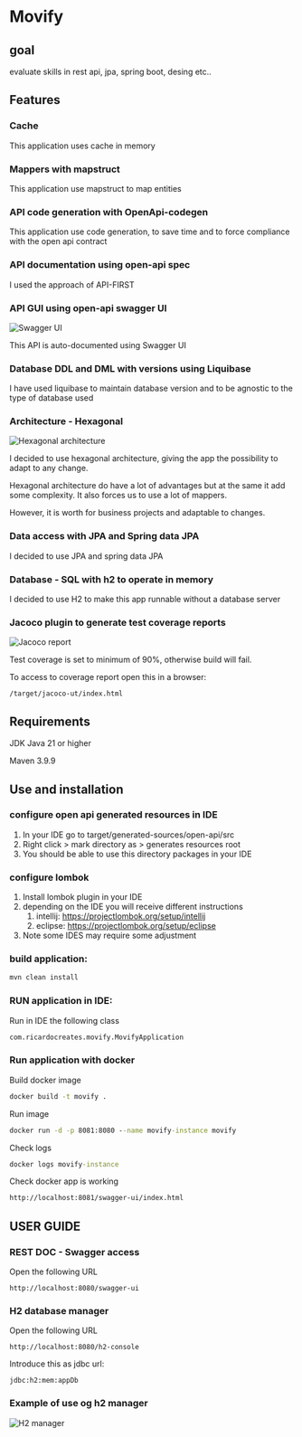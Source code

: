 # Movify

## goal

evaluate skills in rest api, jpa, spring boot, desing etc..

## Features

### Cache

This application uses cache in memory

### Mappers with mapstruct

This application use mapstruct to map entities

### API code generation with OpenApi-codegen

This application use code generation,
to save time and to force compliance with the open api contract

### API documentation using open-api spec

I used the approach of API-FIRST

### API GUI using open-api swagger UI

![Swagger UI](./doc/img/swagger-ui.png "Swagger UI")

This API is auto-documented using Swagger UI

### Database DDL and DML with versions using Liquibase

I have used liquibase to maintain database version
and to be agnostic to the type of database used

### Architecture - Hexagonal

![Hexagonal architecture](./doc/img/project-structure.png "Hexagonal architecture")

I decided to use hexagonal architecture,
giving the app the possibility to adapt to any change.

Hexagonal architecture do have a lot of advantages but at the same it add some complexity.
It also forces us to use a lot of mappers.

However, it is worth for business projects and adaptable to changes.

### Data access with JPA and Spring data JPA

I decided to use JPA and spring data JPA

### Database - SQL with h2 to operate in memory

I decided to use H2 to make this app runnable without a database server

### Jacoco plugin to generate test coverage reports

![Jacoco report](./doc/img/jacoco-coverage.png "Jacoco coverage")

Test coverage is set to minimum of 90%, otherwise build will fail.

To access to coverage report open this in a browser:

```filesystem
/target/jacoco-ut/index.html
```

## Requirements

JDK Java 21 or higher

Maven 3.9.9

## Use and installation

### configure open api generated resources in IDE

1. In your IDE go to target/generated-sources/open-api/src
2. Right click > mark directory as > generates resources root
3. You should be able to use this directory packages in your IDE

### configure lombok

1. Install lombok plugin in your IDE
2. depending on the IDE you will receive different instructions
    1. intellij: https://projectlombok.org/setup/intellij
    2. eclipse: https://projectlombok.org/setup/eclipse
3. Note some IDES may require some adjustment

### build application:

``` cmd
mvn clean install
```

### RUN application in IDE:

Run in IDE the following class

``` cmd
com.ricardocreates.movify.MovifyApplication
```

### Run application with docker

Build docker image

```cmd
docker build -t movify .
```

Run image

```cmd
docker run -d -p 8081:8080 --name movify-instance movify
```

Check logs

```cmd
docker logs movify-instance
```

Check docker app is working

```cmd
http://localhost:8081/swagger-ui/index.html
```

## USER GUIDE

### REST DOC - Swagger access

Open the following URL

``` browser
http://localhost:8080/swagger-ui
```

### H2 database manager

Open the following URL

``` browser
http://localhost:8080/h2-console
```

Introduce this as jdbc url:

``` input
jdbc:h2:mem:appDb
```

### Example of use og h2 manager

![H2 manager](./doc/img/h2-db-manager.png "H2 manager")